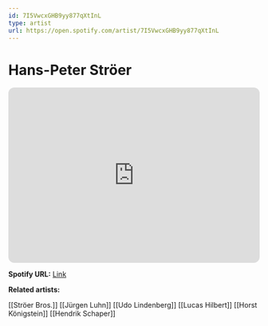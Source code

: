 ```yaml
---
id: 7I5VwcxGHB9yy877qXtInL
type: artist
url: https://open.spotify.com/artist/7I5VwcxGHB9yy877qXtInL
---
```

# Hans-Peter Ströer

<iframe style="border-radius:12px" src="https://open.spotify.com/embed/artist/7I5VwcxGHB9yy877qXtInL" width="100%" height="352" frameBorder="0" allowfullscreen="" allow="autoplay; clipboard-write; encrypted-media; fullscreen; picture-in-picture" loading="lazy"></iframe>

**Spotify URL:** [Link](https://open.spotify.com/artist/7I5VwcxGHB9yy877qXtInL)

**Related artists:**

[[Ströer Bros.]]
[[Jürgen Luhn]]
[[Udo Lindenberg]]
[[Lucas Hilbert]]
[[Horst Königstein]]
[[Hendrik Schaper]]
